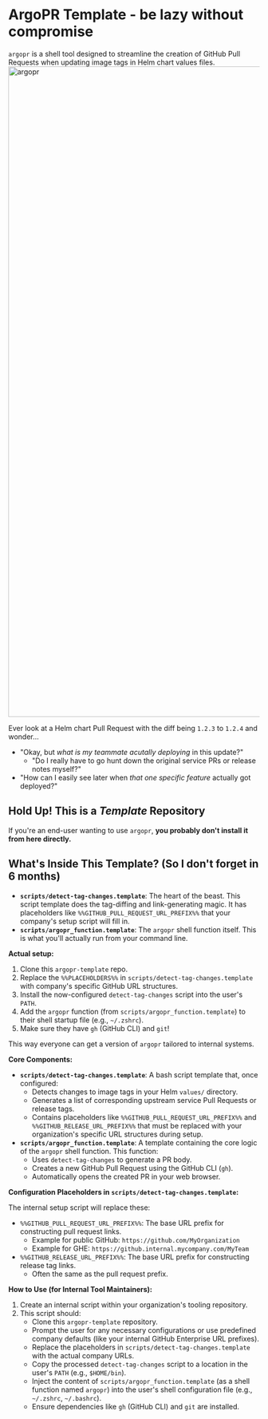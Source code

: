 # ArgoPR Template - be lazy without compromise

`argopr` is a shell tool designed to streamline the creation of GitHub Pull Requests when updating image tags in Helm chart values files.
<img width="1304" alt="argopr" src="https://github.com/user-attachments/assets/8616e435-1b70-46fd-8490-6be29860bc1a" />

Ever look at a Helm chart Pull Request with the diff being `1.2.3` to `1.2.4` and wonder...
* "Okay, but *what is my teammate acutally deploying* in this update?"
    * "Do I really have to go hunt down the original service PRs or release notes myself?"
* "How can I easily see later when *that one specific feature* actually got deployed?"


## Hold Up! This is a *Template* Repository

If you're an end-user wanting to use `argopr`, **you probably don't install it from here directly.**

## What's Inside This Template? (So I don't forget in 6 months)

* **`scripts/detect-tag-changes.template`**: The heart of the beast. This script template does the tag-diffing and link-generating magic. It has placeholders like `%%GITHUB_PULL_REQUEST_URL_PREFIX%%` that your company's setup script will fill in.
* **`scripts/argopr_function.template`**: The `argopr` shell function itself. This is what you'll actually run from your command line.

**Actual setup:**
1.  Clone this `argopr-template` repo.
2.  Replace the `%%PLACEHOLDERS%%` in `scripts/detect-tag-changes.template` with company's specific GitHub URL structures.
3.  Install the now-configured `detect-tag-changes` script into the user's `PATH`.
4.  Add the `argopr` function (from `scripts/argopr_function.template`) to their shell startup file (e.g., `~/.zshrc`).
5.  Make sure they have `gh` (GitHub CLI) and `git`!

This way everyone can get a version of `argopr` tailored to internal systems. 




**Core Components:**

* **`scripts/detect-tag-changes.template`**: A bash script template that, once configured:
    * Detects changes to image tags in your Helm `values/` directory.
    * Generates a list of corresponding upstream service Pull Requests or release tags.
    * Contains placeholders like `%%GITHUB_PULL_REQUEST_URL_PREFIX%%` and `%%GITHUB_RELEASE_URL_PREFIX%%` that must be replaced with your organization's specific URL structures during setup.
* **`scripts/argopr_function.template`**: A template containing the core logic of the `argopr` shell function. This function:
    * Uses `detect-tag-changes` to generate a PR body.
    * Creates a new GitHub Pull Request using the GitHub CLI (`gh`).
    * Automatically opens the created PR in your web browser.

**Configuration Placeholders in `scripts/detect-tag-changes.template`:**

The internal setup script will replace these:

* `%%GITHUB_PULL_REQUEST_URL_PREFIX%%`: The base URL prefix for constructing pull request links.
    * Example for public GitHub: `https://github.com/MyOrganization`
    * Example for GHE: `https://github.internal.mycompany.com/MyTeam`
* `%%GITHUB_RELEASE_URL_PREFIX%%`: The base URL prefix for constructing release tag links.
    * Often the same as the pull request prefix.

**How to Use (for Internal Tool Maintainers):**

1.  Create an internal script within your organization's tooling repository.
2.  This script should:
    * Clone this `argopr-template` repository.
    * Prompt the user for any necessary configurations or use predefined company defaults (like your internal GitHub Enterprise URL prefixes).
    * Replace the placeholders in `scripts/detect-tag-changes.template` with the actual company URLs.
    * Copy the processed `detect-tag-changes` script to a location in the user's `PATH` (e.g., `$HOME/bin`).
    * Inject the content of `scripts/argopr_function.template` (as a shell function named `argopr`) into the user's shell configuration file (e.g., `~/.zshrc`, `~/.bashrc`).
    * Ensure dependencies like `gh` (GitHub CLI) and `git` are installed.


